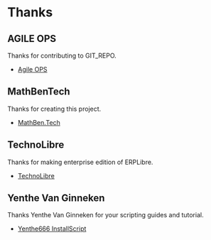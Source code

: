 # Thanks
## AGILE OPS
Thanks for contributing to GIT_REPO.
- [Agile OPS](https://www.linkedin.com/in/michaelfaille/)

## MathBenTech
Thanks for creating this project.
- [MathBen.Tech](https://mathben.tech)

## TechnoLibre
Thanks for making enterprise edition of ERPLibre.
- [TechnoLibre](https://technolibre.ca)

## Yenthe Van Ginneken
Thanks Yenthe Van Ginneken for your scripting guides and tutorial.
- [Yenthe666 InstallScript](https://github.com/Yenthe666/InstallScript)
